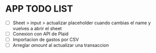 # APP TODO LIST

- [ ] Sheet > input > actualizar placeholder cuando cambias el name y vuelves a abrir el sheet
- [ ] Conexion con API de Plaid
- [ ] Importacion de gastos por CSV
- [ ] Arreglar *amount* al actualizar una transaccion
